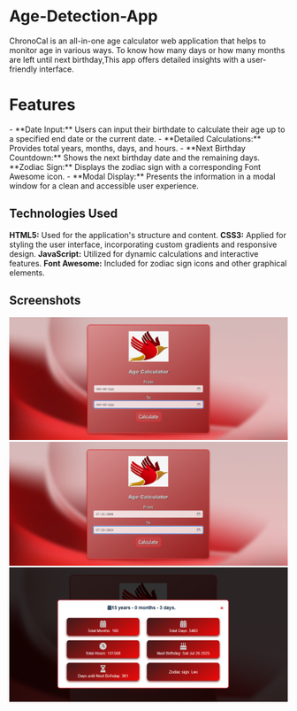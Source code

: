 <h1>
Age-Detection-App
</h1>
ChronoCal is an all-in-one age calculator web application that helps to monitor age in various ways. To know how many days or how many months are left until next birthday,This app offers detailed insights with a user-friendly interface.
<h1>Features</h1>
- **Date Input:** Users can input their birthdate to calculate their age up to a specified end date or the current date.
- **Detailed Calculations:** Provides total years, months, days, and hours.
- **Next Birthday Countdown:** Shows the next birthday date and the remaining days.
 **Zodiac Sign:** Displays the zodiac sign with a corresponding Font Awesome icon.
- **Modal Display:** Presents the information in a modal window for a clean and accessible user experience.

  ## Technologies Used
**HTML5:** Used for the application's structure and content.
**CSS3:** Applied for styling the user interface, incorporating custom gradients and responsive design.
**JavaScript:** Utilized for dynamic calculations and interactive features.
**Font Awesome:** Included for zodiac sign icons and other graphical elements.
 ## Screenshots
 ![Alt Text](https://github.com/SidratulAfrida/Age-Detection-App/blob/40acdf37bff1dc4f4a8662576cb101a5b7d40541/images/image1.png)
 ![Alt Text](https://github.com/SidratulAfrida/Age-Detection-App/blob/40acdf37bff1dc4f4a8662576cb101a5b7d40541/images/image2.png)
 ![Alt Text](https://github.com/SidratulAfrida/Age-Detection-App/blob/40acdf37bff1dc4f4a8662576cb101a5b7d40541/images/image3.png)
 
